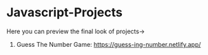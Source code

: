 # Javascript-Projects
Here you can preview the final look of projects->
1. Guess The Number Game: https://guess-ing-number.netlify.app/
